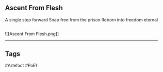## Ascent From Flesh
A single step forward
Snap free from the prison
Reborn into freedom eternal
##
![[Ascent From Flesh.png]]

---
## Tags
#Artefact
#PoE1